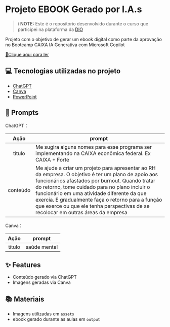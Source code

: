 # Projeto EBOOK Gerado por I.A.s


 > ℹ️ **NOTE:** Este é o repositório desenvolvido durante o curso que participei na plataforma da [DIO](https://dio.me)

Projeto com o objetivo de gerar um ebook digital como parte da aprovação no Bootcamp CAIXA IA Generativa com Microsoft Copilot 

<a href="Ebook reconecao caixa - Versao Final.pdf" title="View PDF now"> 📕Clique aqui para ler</a>

## 💻 Tecnologias utilizadas no projeto

- [ChatGPT](https://chat.openai.com/) 
- [Canva](https://www.canva.com/)
- [PowerPoint](https://www.microsoft.com/en/microsoft-365/powerpoint)

## 🧠 Prompts


ChatGPT：

|   Ação   | prompt                                                                                                                                                                                                                                                                         |
| :------: | ------------------------------------------------------------------------------------------------------------------------------------------------------------------------------------------------------------------------------------------------------------------------------ |
|  título  | Me sugira alguns nomes para esse programa ser implementando na CAIXA econômica federal. Ex CAIXA + Forte                                                         |
| conteúdo | Me ajude a criar um projeto para apresentar ao RH da empresa. O objetivo é ter um plano de apoio aos funcionários afastados por burnout. Quando tratar do retorno, tome cuidado para no plano incluir o funcionário em uma atividade diferente da que exercia. E gradualmente faça o retorno para a função que exerce ou que ele tenha perspectivas de se recolocar em outras áreas da empresa   |


Canva：

|  Ação  | prompt                                                                                 |
| :----: | -------------------------------------------------------------------------------------- |
| título | saúde mental |

## ✨ Features

- Conteúdo gerado via ChatGPT
- Imagens geradas via Canva

## 📚 Materiais

- Imagens utilizadas em `assets`
- ebook gerado durante as aulas em `output`


